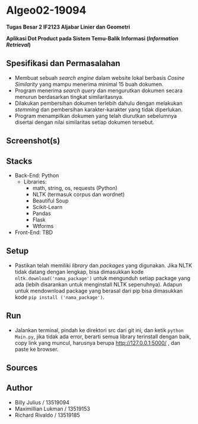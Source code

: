 # Algeo02-19094
**Tugas Besar 2 IF2123 Aljabar Linier dan Geometri** 

**Aplikasi Dot Product pada Sistem Temu-Balik Informasi (*Information Retrieval*)**

## Spesifikasi dan Permasalahan
* Membuat sebuah *search engine* dalam website lokal berbasis *Cosine Similarity* yang mampu menerima minimal 15 buah dokumen.
* Program menerima *search query* dan mengurutkan dokumen secara menurun berdasarkan tingkat similaritasnya.
* Dilakukan pembersihan dokumen terlebih dahulu dengan melakukan *stemming* dan pembersihan karakter-karakter yang tidak diperlukan.
* Program menampilkan dokumen yang telah diurutkan sebelumnya disertai dengan nilai similaritas setiap dokumen tersebut.

## Screenshot(s)

## Stacks
* Back-End: Python
    * Libraries: 
        * math, string, os, requests (Python)
        * NLTK (termasuk corpus dan wordnet)
        * Beautiful Soup
        * Scikit-Learn
        * Pandas
        * Flask
        * Wtforms
* Front-End: TBD

## Setup
* Pastikan telah memiliki *library* dan *packages* yang digunakan. Jika NLTK tidak datang dengan lengkap, bisa dimasukkan kode `nltk.download('nama_package')` untuk mengunduh setiap package yang ada (lebih disarankan untuk menginstall NLTK sepenuhnya). Adapun untuk mendownload package yang berasal dari pip bisa dimasukkan kode `pip install ('nama_package')`.

## Run
* Jalankan terminal, pindah ke direktori src dari git ini, dan ketik `python Main.py`, jika tidak ada error, berarti semua library terinstall dengan baik, copy link yang muncul, harusnya berupa http://127.0.0.1:5000/ , dan paste ke browser.

## Sources

## Author
* Billy Julius / 13519094
* Maximillian Lukman / 13519153
* Richard Rivaldo / 13519185
